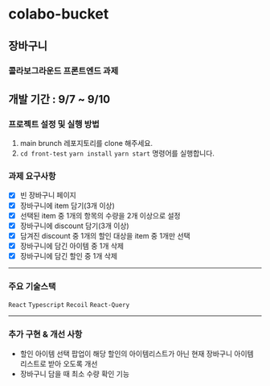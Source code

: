 # colabo-bucket
## 장바구니
### 콜라보그라운드 프론트엔드 과제
개발 기간 : 9/7 ~ 9/10
---
### 프로젝트 설정 및 실행 방법
1. main brunch 레포지토리를 clone 해주세요.
2. `cd front-test` `yarn install` `yarn start` 명령어를 실행합니다.

### 과제 요구사항

- [X] 빈 장바구니 페이지
- [X] 장바구니에 item 담기(3개 이상)
- [X] 선택된 item 중 1개의 항목의 수량을 2개 이상으로 설정
- [X] 장바구니에 discount 담기(3개 이상)
- [X] 담겨진 discount 중 1개의 할인 대상을 item 중 1개만 선택
- [X] 장바구니에 담긴 아이템 중 1개 삭제
- [X] 장바구니에 담긴 할인 중 1개 삭제

---
### 주요 기술스택
`React` `Typescript` `Recoil` `React-Query`

---
### 추가 구현 & 개선 사항
- 할인 아이템 선택 팝업이 해당 할인의 아이템리스트가 아닌 현재 장바구니 아이템 리스트로 받아 오도록 개선
- 장바구니 담을 때 최소 수량 확인 기능
